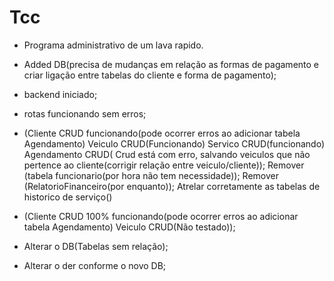 # Tcc
- Programa administrativo de um lava rapido.
- Added DB(precisa de mudanças em relação as formas de pagamento e criar ligação entre tabelas do cliente e forma de pagamento);
- backend iniciado;
- rotas funcionando sem erros;

- (Cliente CRUD funcionando(pode ocorrer erros ao adicionar tabela Agendamento) Veiculo CRUD(Funcionando) Servico CRUD(funcionando) Agendamento CRUD( Crud está com erro, salvando veiculos que não pertence ao cliente(corrigir relação entre veiculo/cliente));
Remover (tabela funcionario(por hora não tem necessidade));
Remover (RelatorioFinanceiro(por enquanto));
Atrelar corretamente as tabelas de historico de serviço()

- (Cliente CRUD 100% funcionando(pode ocorrer erros ao adicionar tabela Agendamento) Veiculo CRUD(Não testado));
- Alterar o DB(Tabelas sem relação);
- Alterar o der conforme o novo DB;
